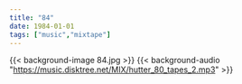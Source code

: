 ```yaml
---
title: "84"
date: 1984-01-01
tags: ["music","mixtape"]
---
```

{{< background-image 84.jpg >}}
{{< background-audio "https://music.disktree.net/MIX/hutter_80_tapes_2.mp3" >}}
